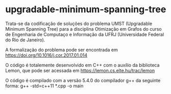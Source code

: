 # upgradable-minimum-spanning-tree
  Trata-se da codificação de soluções do problema UMST (Upgradable Minimum Spanning Tree) para a disciplina Otimização em Grafos do curso de Engenharia de Computaço e Informação da UFRJ (Universidade Federal do Rio de Janeiro).

  A formalização do problema pode ser encontrada em https://doi.org/10.1016/j.cor.2017.01.014

  O código é totalemente desenvolvido em C++ com o auxílio da biblioteca Lemon, que pode ser acessada em https://lemon.cs.elte.hu/trac/lemon

  O código é compilado com a versão 5.4.0 do compilador g++ da seguinte forma: g++ -std=c++11 *.cpp -o main
